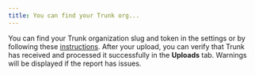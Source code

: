```yaml
---
title: You can find your Trunk org...
---
```


You can find your Trunk organization slug and token in the settings or by following these [instructions](https://docs.trunk.io/flaky-tests/get-started/ci-providers/otherci#id-1.-store-a-trunk_token-secret-in-your-ci-system). After your upload, you can verify that Trunk has received and processed it successfully in the **Uploads** tab. Warnings will be displayed if the report has issues.

<figure><picture><source srcset="../assets/uploads-dark.png" media="(prefers-color-scheme: dark)"><img src="../assets/uploads-light.png" alt=""></picture><figcaption></figcaption></figure>
